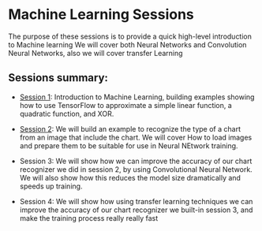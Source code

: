 # Machine Learning Sessions

The purpose of these sessions is to provide a quick high-level introduction to Machine learning We will cover both Neural Networks and Convolution Neural Networks, also we will cover transfer Learning

## Sessions summary:

* [Session 1](https://github.com/mohmiim/MLIntroduction/tree/master/session-1 "Session 1"): 
   Introduction to Machine Learning, building examples showing how to use TensorFlow to approximate a simple linear function, a quadratic function, and XOR.

* [Session 2](https://github.com/mohmiim/MLIntroduction/tree/master/session-2 "Session 2"): 
   We will build an example to recognize the type of a chart from an image that include the chart. We will cover How to load images and prepare them to be suitable for use in Neural NEtwork training.
   
* Session 3:
   We will show how we can improve the accuracy of our chart recognizer we did in session 2, by using Convolutional Neural Network. We will also show how this reduces the model size dramatically and speeds up training.
   
* Session 4:
   We will show how using transfer learning techniques we can improve the accuracy of our chart recognizer we built-in session 3, and make the training process really really fast
